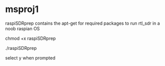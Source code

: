 msproj1
=======

raspiSDRprep contains the apt-get for required packages to run rtl_sdr in a noob raspian OS

chmod +x raspiSDRprep

./raspiSDRprep

select y when prompted
